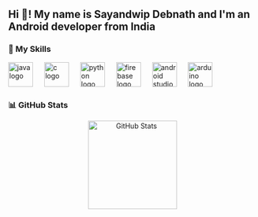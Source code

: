 <h2 align="left">Hi 👋! My name is Sayandwip Debnath and I'm an Android developer from India</h2>

###

### 🚀 My Skills

<div align="left" style="display: flex; align-items: center; gap: 20px;">
  <div>
    <img src="https://cdn.jsdelivr.net/gh/devicons/devicon/icons/java/java-original.svg" height="50" alt="java logo" />
    <img width="15" />
    <img src="https://cdn.jsdelivr.net/gh/devicons/devicon/icons/c/c-original.svg" height="50" alt="c logo" />
    <img width="15" />
    <img src="https://cdn.jsdelivr.net/gh/devicons/devicon/icons/python/python-original.svg" height="50" alt="python logo" />
    <img width="15" />
    <img src="https://cdn.jsdelivr.net/gh/devicons/devicon/icons/firebase/firebase-plain.svg" height="50" alt="firebase logo" />
    <img width="15" />
    <img src="https://cdn.jsdelivr.net/gh/devicons/devicon/icons/androidstudio/androidstudio-original.svg" height="50" alt="android studio logo" />
    <img width="15" />
    <img src="https://cdn.jsdelivr.net/gh/devicons/devicon/icons/arduino/arduino-original.svg" height="50" alt="arduino logo" />
    <img width="15" />
   
  </div>
</div>

###

### 📊 GitHub Stats  

<div align="center">
  <img height="180em" src="https://github-readme-stats.vercel.app/api?username=sayandwip2004&show_icons=true&theme=radical" alt="GitHub Stats" />
 </div>
